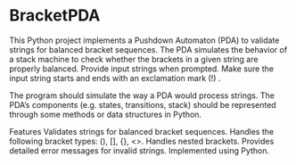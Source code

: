 # BracketPDA
This Python project implements a Pushdown Automaton (PDA) to validate strings for balanced bracket sequences. The PDA simulates the behavior of a stack machine to check whether the brackets in a given string are properly balanced. Provide input strings when prompted. Make sure the input string starts and ends with an exclamation mark (!) .

The program should simulate the way a PDA would process strings. The PDA’s components (e.g. states, transitions, stack) should be represented through some methods or data structures in Python.


Features
Validates strings for balanced bracket sequences.
Handles the following bracket types: (), [], {}, <>.
Handles nested brackets.
Provides detailed error messages for invalid strings.
Implemented using Python.
